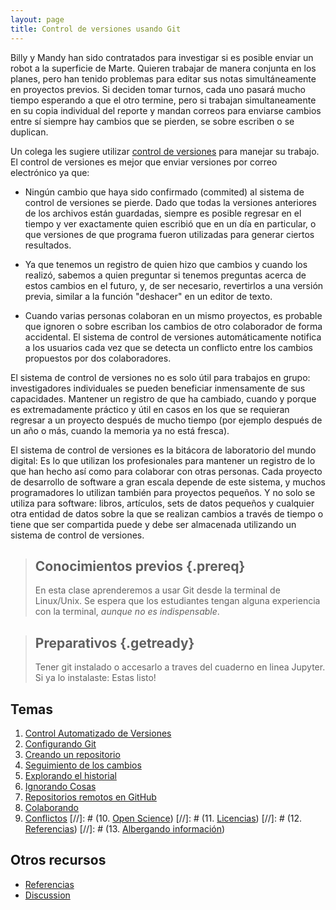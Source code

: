 ```yaml
---
layout: page
title: Control de versiones usando Git
---
```


Billy y Mandy han sido contratados para investigar si es posible enviar un 
robot a la superficie de Marte. Quieren trabajar de manera conjunta en los 
planes, pero han tenido problemas para editar sus notas simultáneamente en 
proyectos previos. Si deciden tomar turnos, cada uno pasará mucho tiempo esperando
a que el otro termine, pero si trabajan simultaneamente en su copia individual 
del reporte y mandan correos para enviarse cambios entre sí siempre hay cambios que
se pierden, se sobre escriben o se duplican.  

Un colega les sugiere utilizar [control de versiones](reference.html#version-control) 
para manejar su trabajo. El control de versiones es mejor que enviar versiones por
correo electrónico ya que:

*   Ningún cambio que haya sido confirmado (commited) al sistema de control de versiones
    se pierde. Dado que todas la versiones anteriores de los archivos están guardadas, 
    siempre es posible regresar en el tiempo y ver exactamente quien escribió que en un 
    día en particular, o que versiones de que programa fueron utilizadas para generar 
    ciertos resultados.

*   Ya que tenemos un registro de quien hizo que cambios y cuando los realizó, 
    sabemos a quien preguntar si tenemos preguntas acerca de estos cambios en 
    el futuro, y, de ser necesario, revertirlos a una versión previa, similar a 
    la función "deshacer" en un editor de texto. 

*   Cuando varias personas colaboran en un mismo proyectos, es probable que ignoren o 
    sobre escriban los cambios de otro colaborador de forma accidental. El sistema 
    de control de versiones automáticamente notifica a los usuarios cada vez que se 
    detecta un conflicto entre los cambios propuestos por dos colaboradores. 

El sistema de control de versiones no es solo útil para trabajos en grupo: 
investigadores individuales se pueden beneficiar inmensamente de sus capacidades. 
Mantener un registro de que ha cambiado, cuando y porque es extremadamente práctico
y útil en casos en los que se requieran regresar a un proyecto después de mucho tiempo
(por ejemplo después de un año o más, cuando la memoria ya no está fresca). 

El sistema de control de versiones es la bitácora de laboratorio del mundo digital:
Es lo que utilizan los profesionales para mantener un registro de lo que han hecho 
así como para colaborar con otras personas. Cada proyecto de desarrollo de 
software a gran escala depende de este sistema, y muchos programadores lo 
utilizan también para proyectos pequeños. Y no solo se utiliza para software:
libros, artículos, sets de datos pequeños y cualquier otra entidad de datos sobre 
la que se realizan cambios a través de tiempo o tiene que ser compartida puede y
debe ser almacenada utilizando un sistema de control de versiones. 

> ## Conocimientos previos {.prereq}
>
> En esta clase aprenderemos a usar Git desde la terminal de Linux/Unix. 
> Se espera que los estudiantes tengan alguna experiencia con la terminal,
> *aunque no es indispensable*.

> ## Preparativos {.getready}
>
> Tener git instalado o accesarlo a traves del cuaderno en linea Jupyter. 
> Si ya lo instalaste: Estas listo!

## Temas

1.  [Control Automatizado de Versiones](01-basics.html)
2.  [Configurando Git](02-setup.html)
3.  [Creando un repositorio](03-create.html)
4.  [Seguimiento de los cambios](04-changes.html)
5.  [Explorando el historial](05-history.html)
6.  [Ignorando Cosas](06-ignore.html)
7.  [Repositorios remotos en GitHub](07-github.html)
8.  [Colaborando](08-collab.html)
9.  [Conflictos](09-conflict.html)
[//]: # (10. [Open Science](10-open.html))
[//]: # (11. [Licencias](11-licensing.html))
[//]: # (12. [Referencias](12-citation.html))
[//]: # (13. [Albergando información](13-hosting.html))

## Otros recursos

*   [Referencias](reference.html)
*   [Discussion](discussion.html)

